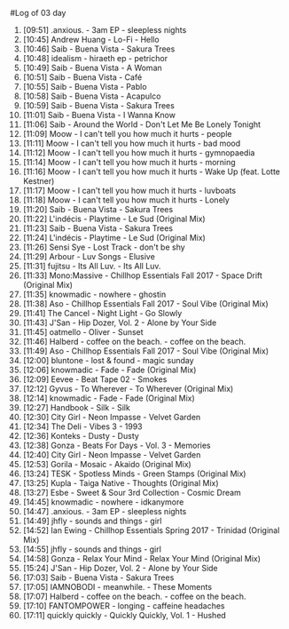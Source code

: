 #Log of 03 day

1. [09:51] .anxious. - 3am EP - sleepless nights
1. [10:45] Andrew Huang - Lo-Fi - Hello
1. [10:46] Saib - Buena Vista - Sakura Trees
1. [10:48] idealism - hiraeth ep - petrichor
1. [10:49] Saib - Buena Vista - A Woman
1. [10:51] Saib - Buena Vista - Café
1. [10:55] Saib - Buena Vista - Pablo
1. [10:58] Saib - Buena Vista - Acapulco
1. [10:59] Saib - Buena Vista - Sakura Trees
1. [11:01] Saib - Buena Vista - I Wanna Know
1. [11:06] Saib - Around the World - Don't Let Me Be Lonely Tonight
1. [11:09] Moow - I can't tell you how much it hurts - people
1. [11:11] Moow - I can't tell you how much it hurts - bad mood
1. [11:12] Moow - I can't tell you how much it hurts - gymnopaedia
1. [11:14] Moow - I can't tell you how much it hurts - morning
1. [11:16] Moow - I can't tell you how much it hurts - Wake Up (feat. Lotte Kestner)
1. [11:17] Moow - I can't tell you how much it hurts - luvboats
1. [11:18] Moow - I can't tell you how much it hurts - Lonely
1. [11:20] Saib - Buena Vista - Sakura Trees
1. [11:22] L'indécis - Playtime - Le Sud (Original Mix)
1. [11:23] Saib - Buena Vista - Sakura Trees
1. [11:24] L'indécis - Playtime - Le Sud (Original Mix)
1. [11:26] Sensi Sye - Lost Track - don't be shy
1. [11:29] Arbour - Luv Songs - Elusive
1. [11:31] fujitsu - Its All Luv. - Its All Luv.
1. [11:33] Mono:Massive - Chillhop Essentials Fall 2017 - Space Drift (Original Mix)
1. [11:35] knowmadic - nowhere - ghostin
1. [11:38] Aso - Chillhop Essentials Fall 2017 - Soul Vibe (Original Mix)
1. [11:41] The Cancel - Night Light - Go Slowly
1. [11:43] J'San - Hip Dozer, Vol. 2 - Alone by Your Side
1. [11:45] oatmello - Oliver - Sunset
1. [11:46] Halberd - coffee on the beach. - coffee on the beach.
1. [11:49] Aso - Chillhop Essentials Fall 2017 - Soul Vibe (Original Mix)
1. [12:00] bluntone - lost & found - magic sunday
1. [12:06] knowmadic - Fade - Fade (Original Mix)
1. [12:09] Eevee - Beat Tape 02 - Smokes
1. [12:12] Gyvus - To Wherever - To Wherever (Original Mix)
1. [12:14] knowmadic - Fade - Fade (Original Mix)
1. [12:27] Handbook - Silk - Silk
1. [12:30] City Girl - Neon Impasse - Velvet Garden
1. [12:34] The Deli - Vibes 3 - 1993
1. [12:36] Konteks - Dusty - Dusty
1. [12:38] Gonza - Beats For Days - Vol. 3 - Memories
1. [12:40] City Girl - Neon Impasse - Velvet Garden
1. [12:53] Gorila - Mosaic - Akaido (Original Mix)
1. [13:24] TESK - Spotless Minds - Green Stamps (Original Mix)
1. [13:25] Kupla - Taiga Native - Thoughts (Original Mix)
1. [13:27] Esbe - Sweet & Sour 3rd Collection - Cosmic Dream
1. [14:45] knowmadic - nowhere - idkanymore
1. [14:47] .anxious. - 3am EP - sleepless nights
1. [14:49] jhfly - sounds and things - girl
1. [14:52] Ian Ewing - Chillhop Essentials Spring 2017 - Trinidad (Original Mix)
1. [14:55] jhfly - sounds and things - girl
1. [14:58] Gonza - Relax Your Mind - Relax Your Mind (Original Mix)
1. [15:24] J'San - Hip Dozer, Vol. 2 - Alone by Your Side
1. [17:03] Saib - Buena Vista - Sakura Trees
1. [17:05] IAMNOBODI - meanwhile. - These Moments
1. [17:07] Halberd - coffee on the beach. - coffee on the beach.
1. [17:10] FANTOMPOWER - longing - caffeine headaches
1. [17:11] quickly quickly - Quickly Quickly, Vol. 1 - Hushed

